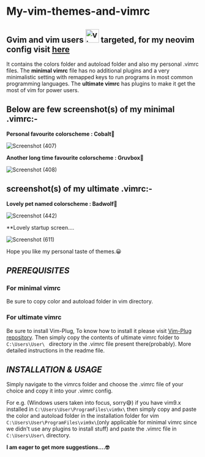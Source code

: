 # My-vim-themes-and-vimrc
## Gvim and vim users   <img src="https://cdn.jsdelivr.net/gh/devicons/devicon/icons/vim/vim-original.svg" alt="vim" width="35" height="35"/> targeted, for my neovim config visit [here](https://github.com/JoydeepMallick/My-Neovim-config-in-LUA)
It contains the colors folder and autoload folder and also my personal .vimrc files. 
The **minimal vimrc** file has no additional plugins and a very minimalistic setting with remapped keys to run programs in most common programming languages.
The **ultimate vimrc** has plugins to make it get the most of vim for power users.

## Below are few screenshot(s) of my minimal .vimrc:-

**__Personal favourite colorscheme : Cobalt🥶__**

![Screenshot (407)](https://user-images.githubusercontent.com/94801952/187082373-a3fdb45a-03d1-4d92-afe3-6b310e225289.png)

**Another long time favourite colorscheme : Gruvbox🐷**

![Screenshot (408)](https://user-images.githubusercontent.com/94801952/187082429-8628adb2-e271-4123-b8bc-caa2f91d7fe0.png)

## screenshot(s) of my ultimate .vimrc:-

**Lovely pet named colorscheme  : Badwolf🐺**

![Screenshot (442)](https://user-images.githubusercontent.com/94801952/208480616-b2d87c0c-c39d-4d34-a224-dcd54563714a.png)

**Lovely startup screen....

![Screenshot (611)](https://github.com/JoydeepMallick/My-vim-themes-and-vimrc/assets/94801952/4366959b-5c12-4379-a93f-9df000741ad1)


Hope you like my personal taste of themes.😀

## ***PREREQUISITES***
### For minimal vimrc
Be sure to copy color and autoload folder in vim directory.

### For ultimate vimrc
Be sure to install Vim-Plug, To know how to install it please visit [Vim-Plug repository](https://github.com/junegunn/vim-plug). Then simply copy the contents of ultimate vimrc folder to ```C:\Users\User\ ``` directory in the .vimrc file present there(probably).  More detailed instructions in the readme file.

## ***INSTALLATION & USAGE***
Simply navigate to the vimrcs folder and choose the .vimrc file of your choice and copy it into your .vimrc config.

For e.g. (Windows users taken into focus, sorry😅) if you have vim9.x installed in ```C:\Users\User\ProgramFiles\vim9x\``` then simply copy and paste the color and autoload folder in the installation folder for vim ``` C:\Users\User\ProgramFiles\vim9x\ ```(only applicable for minimal vimrc since we didn't use any plugins to install stuff) and paste the .vimrc file in ``` C:\Users\User\ ``` directory.




**I am eager to get more suggestions....🤓**
